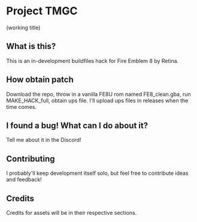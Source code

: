 
# Project TMGC
(working title)

## What is this?

This is an in-development buildfiles hack for Fire Emblem 8 by Retina.

## How obtain patch

Download the repo, throw in a vanilla FE8U rom named FE8_clean.gba, run MAKE_HACK_full, obtain ups file. I'll upload ups files in releases when the time comes.

## I found a bug! What can I do about it?

Tell me about it in the Discord!

## Contributing

I probably'll keep development itself solo, but feel free to contribute ideas and feedback!

## Credits

Credits for assets will be in their respective sections.
